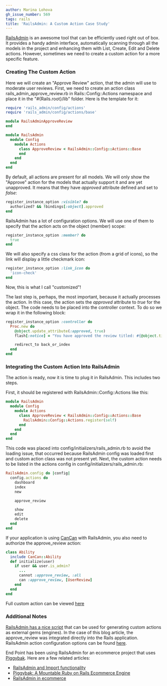 ```yaml
---
author: Marina Lohova
gh_issue_number: 569
tags: rails
title: 'RailsAdmin: A Custom Action Case Study'
---
```




[RailsAdmin](https://github.com/sferik/rails_admin) is an awesome tool that can be efficiently used right out of box. It provides a handy admin interface, automatically scanning through all the models in the project and enhancing them with List, Create, Edit and  Delete actions. However, sometimes we need to create a custom action for a more specific feature.

### Creating The Custom Action

Here we will create an "Approve Review" action, that the admin will use to moderate user reviews. First, we need to create an action class rails_admin_approve_review.rb in Rails::Config::Actions namespace and place it in the "#{Rails.root}/lib" folder. Here is the template for it:

```ruby
require 'rails_admin/config/actions'
require 'rails_admin/config/actions/base'

module RailsAdminApproveReview
end

module RailsAdmin
  module Config
    module Actions
      class ApproveReview < RailsAdmin::Config::Actions::Base
      end
    end
  end
end
```

By default, all actions are present for all models. We will only show the "Approve" action for the models that actually support it and are yet unapproved. It means that they have *approved* attribute defined and set to *false*:
```ruby
register_instance_option :visible? do
  authorized? && !bindings[:object].approved
end
```
RailsAdmin has a lot of configuration options. We will use one of them to specify that the action acts on the object (member) scope:
```ruby
register_instance_option :member? do
  true
end
```
We will also specify a css class for the action (from a grid of icons), so the link will display a little checkmark icon:
```ruby
register_instance_option :link_icon do
  'icon-check'
end
```
Now, this is what I call "customized"!

The last step is, perhaps, the most important, because it actually processes the action. In this case, the action sets the *approved* attribute to *true* for the object. The code needs to be placed into the controller context. To do so we wrap it in the following block:

```ruby
register_instance_option :controller do
  Proc.new do
    @object.update_attribute(:approved, true)
    flash[:notice] = "You have approved the review titled: #{@object.title}."

    redirect_to back_or_index
  end
end
```

### Integrating the Custom Action Into RailsAdmin

The action is ready, now it is time to plug it in RailsAdmin. This includes two steps.

First, it should be registered with RailsAdmin::Config::Actions like this:

```ruby
module RailsAdmin
  module Config
    module Actions
      class ApproveReview < RailsAdmin::Config::Actions::Base
        RailsAdmin::Config::Actions.register(self)
      end
    end
  end
end
```

This code was placed into config/initializers/rails_admin.rb to avoid the loading issue, that occurred because RailsAdmin config was loaded first and custom action class was not present yet. Next, the custom action needs to be listed in the actions config in config/initializers/rails_admin.rb:

```ruby
RailsAdmin.config do |config|
  config.actions do
    dashboard
    index
    new

    approve_review

    show
    edit
    delete
  end
end
```

If your application is using [CanCan](https://github.com/ryanb/cancan) with RailsAdmin, you also need to authorize the approve_review action:

```ruby
class Ability
  include CanCan::Ability
  def initialize(user)
    if user && user.is_admin?
      ...
      cannot :approve_review, :all
      can :approve_review, [UserReview]
    end
  end
end
```

Full custom action can be viewed [here](https://gist.github.com/2039001)

### Additional Notes

[RailsAdmin has a nice script](https://github.com/sferik/rails_admin/wiki/Custom-action) that can be used for generating custom actions as external gems (engines). In the case of this blog article, the approve_review was integrated directly into the Rails application. RailsAdmin action configuration options can be found [here](https://github.com/sferik/rails_admin/blob/master/lib/rails_admin/config/actions/base.rb).

End Point has been using RailsAdmin for an ecommerce project that uses [Piggybak](http://www.piggybak.org/). Here are a few related articles:

- [RailsAdmin and Import functionality](http://blog.endpoint.com/2012/02/railsadmin-import-part-2.html)
- [Piggybak: A Mountable Ruby on Rails Ecommerce Engine](http://blog.endpoint.com/2012/01/piggybak-mountable-ecommerce-ruby-on.html)
- [RailsAdmin in ecommerce](http://blog.endpoint.com/2011/08/railsadmin-gem-ecommerce.html)


